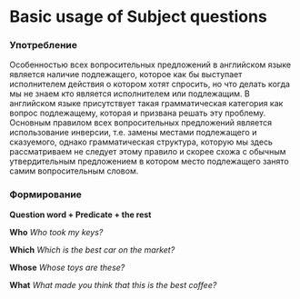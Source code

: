 # Basic usage of Subject questions

### Употребление

Особенностью всех вопросительных предложений в английском языке является наличие подлежащего, которое как бы выступает исполнителем действия о котором хотят спросить, но что делать когда мы не знаем кто является исполнителем или подлежащим. В английском языке присутствует такая грамматическая категория как вопрос подлежащему, которая и призвана решать эту проблему.
Основным правилом всех вопросительных предложений является использование инверсии, т.е. замены местами подлежащего и сказуемого, однако грамматическая структура, которую мы здесь рассматриваем не следует этому правило и скорее схожа с обычным утвердительным предложением в котором место подлежащего занято самим вопросительным словом.

### Формирование

**Question word + Predicate + the rest**

**Who**
_Who took my keys?_

**Which**
_Which is the best car on the market?_

**Whose**
_Whose toys are these?_

**What**
_What made you think that this is the best coffee?_
